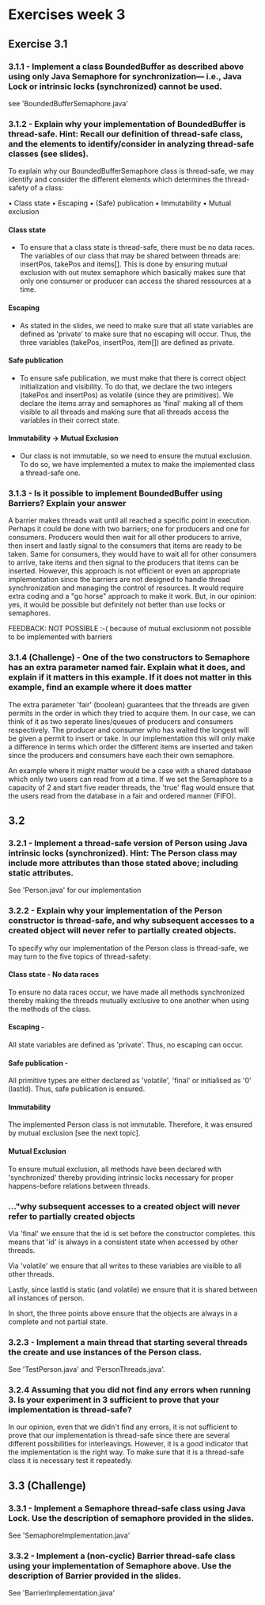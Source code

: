 # Exercises week 3

## Exercise 3.1

### 3.1.1 - Implement a class BoundedBuffer<T> as described above using only Java Semaphore for synchronization— i.e., Java Lock or intrinsic locks (synchronized) cannot be used.

see 'BoundedBufferSemaphore.java'

### 3.1.2 - Explain why your implementation of BoundedBuffer<T> is thread-safe. Hint: Recall our definition of thread-safe class, and the elements to identify/consider in analyzing thread-safe classes (see slides).

To explain why our BoundedBufferSemaphore class is thread-safe, we may identify and consider the different elements which determines the thread-safety of a class:

• Class state
• Escaping
• (Safe) publication
• Immutability
• Mutual exclusion

#### Class state

- To ensure that a class state is thread-safe, there must be no data races.
  The variables of our class that may be shared between threads are: insertPos, takePos and items[].
  This is done by ensuring mutual exclusion with out mutex semaphore which basically makes sure that only one consumer or producer can access the shared ressources at a time.

#### Escaping

- As stated in the slides, we need to make sure that all state variables
  are defined as 'private' to make sure that no escaping will occur.
  Thus, the three variables (takePos, insertPos, item[]) are defined as private.

#### Safe publication

- To ensure safe publication, we must make that there is correct object initialization and visibility. To do that, we declare the two integers (takePos and insertPos) as volatile (since they are primitives). We declare the items array and semaphores as 'final' making all of them visible to all threads and making sure that all threads access the variables in their correct state.

#### Immutability -> Mutual Exclusion

- Our class is not immutable, so we need to ensure the mutual exclusion. To do so, we have implemented a mutex to make the implemented class a thread-safe one.

### 3.1.3 - Is it possible to implement BoundedBuffer using Barriers? Explain your answer

A barrier makes threads wait until all reached a specific point in execution.
Perhaps it could be done with two barriers; one for producers and one for consumers.
Producers would then wait for all other producers to arrive, then insert and lastly signal
to the consumers that items are ready to be taken.
Same for consumers, they would have to wait all for other consumers to arrive, take items and then signal to the producers that items can be inserted.
However, this approach is not efficient or even an appropriate implementation since the barriers are not designed to handle thread synchronization and managing the control of resources. It would require extra coding and a "go horse" approach to make it work. But, in our opinion: yes, it would be possible but definitely not better than use locks or semaphores.

FEEDBACK: NOT POSSIBLE :-( because of mutual exclusionm not possible to be implemented with barriers

### 3.1.4 (Challenge) - One of the two constructors to Semaphore has an extra parameter named fair. Explain what it does, and explain if it matters in this example. If it does not matter in this example, find an example where it does matter

The extra parameter 'fair' (boolean) guarantees that the threads are given permits in the order in which they tried to acquire them. In our case, we can think of it as two seperate lines/queues of producers and consumers respectively. The producer and consumer who has waited the longest will be given a permit to insert or take. In our implementation this will only make a difference in terms which order the different items are inserted and taken since the producers and consumers have each their own semaphore.

An example where it might matter would be a case with a shared database which only two users can read from at a time. If we set the Semaphore to a capacity of 2 and start five reader threads, the 'true' flag would ensure that the users read from the database in a fair and ordered manner (FIFO).

## 3.2

### 3.2.1 - Implement a thread-safe version of Person using Java intrinsic locks (synchronized). Hint: The Person class may include more attributes than those stated above; including static attributes.

See 'Person.java' for our implementation

### 3.2.2 - Explain why your implementation of the Person constructor is thread-safe, and why subsequent accesses to a created object will never refer to partially created objects.

To specify why our implementation of the Person class is thread-safe, we may
turn to the five topics of thread-safety:

#### Class state - No data races

To ensure no data races occur, we have made all methods synchronized thereby making
the threads mutually exclusive to one another when using the methods of the class.

#### Escaping -

All state variables are defined as 'private'. Thus, no escaping can occur.

#### Safe publication -

All primitive types are either declared as 'volatile', 'final' or initialised as '0' (lastId).
Thus, safe publication is ensured.

#### Immutability

The implemented Person class is not immutable. Therefore, it was ensured by mutual exclusion [see the next topic].

#### Mutual Exclusion

To ensure mutual exclusion, all methods have been declared with 'synchronized'
thereby providing intrinsic locks necessary for proper happens-before relations between
threads.

### ..."why subsequent accesses to a created object will never refer to partially created objects

Via 'final' we ensure that the id is set before the constructor completes.
this means that 'id' is always in a consistent state when accessed by other threads.

Via 'volatile' we ensure that all writes to these variables are visible to all other threads.

Lastly, since lastId is static (and volatile) we ensure that it is shared between all instances of person.

In short, the three points above ensure that the objects are always in a complete and not partial state.

### 3.2.3 - Implement a main thread that starting several threads the create and use instances of the Person class.

See 'TestPerson.java' and 'PersonThreads.java'.

### 3.2.4 Assuming that you did not find any errors when running 3. Is your experiment in 3 sufficient to prove that your implementation is thread-safe?

In our opinion, even that we didn't find any errors, it is not sufficient to prove that our implementation is thread-safe since there are several different possibilities for interleavings. However, it is a good indicator that the implementation is the right way. To make sure that it is a thread-safe class it is necessary test it repeatedly.

## 3.3 (Challenge)

### 3.3.1 - Implement a Semaphore thread-safe class using Java Lock. Use the description of semaphore provided in the slides.

See 'SemaphoreImplementation.java'

### 3.3.2 - Implement a (non-cyclic) Barrier thread-safe class using your implementation of Semaphore above. Use the description of Barrier provided in the slides.

See 'BarrierImplementation.java'

